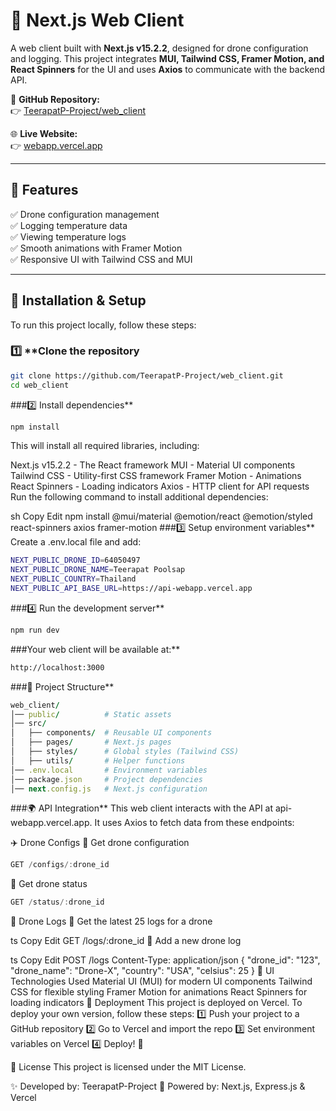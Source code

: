# 🚀 Next.js Web Client

A web client built with **Next.js v15.2.2**, designed for drone configuration and logging. This project integrates **MUI, Tailwind CSS, Framer Motion, and React Spinners** for the UI and uses **Axios** to communicate with the backend API.

📌 **GitHub Repository:**  
👉 [TeerapatP-Project/web_client](https://github.com/TeerapatP-Project/web_client.git)  

🌐 **Live Website:**  
👉 [webapp.vercel.app](https://webapp.vercel.app)  

---

## 📌 **Features**
✅ Drone configuration management  
✅ Logging temperature data  
✅ Viewing temperature logs  
✅ Smooth animations with Framer Motion  
✅ Responsive UI with Tailwind CSS and MUI  

---

## 🔧 **Installation & Setup**

To run this project locally, follow these steps:

### 1️⃣ **Clone the repository
```sh
git clone https://github.com/TeerapatP-Project/web_client.git
cd web_client
```
###2️⃣ Install dependencies**
```sh
npm install
```
This will install all required libraries, including:

Next.js v15.2.2 - The React framework
MUI - Material UI components
Tailwind CSS - Utility-first CSS framework
Framer Motion - Animations
React Spinners - Loading indicators
Axios - HTTP client for API requests
Run the following command to install additional dependencies:

sh
Copy
Edit
npm install @mui/material @emotion/react @emotion/styled react-spinners axios framer-motion
###3️⃣ Setup environment variables**
Create a .env.local file and add:

```sh
NEXT_PUBLIC_DRONE_ID=64050497
NEXT_PUBLIC_DRONE_NAME=Teerapat Poolsap
NEXT_PUBLIC_COUNTRY=Thailand
NEXT_PUBLIC_API_BASE_URL=https://api-webapp.vercel.app
```
###4️⃣ Run the development server**
```sh
npm run dev
```
###Your web client will be available at:**
```sh
http://localhost:3000
```
###📜 Project Structure**
```ruby
web_client/
│── public/          # Static assets
│── src/
│   ├── components/  # Reusable UI components
│   ├── pages/       # Next.js pages
│   ├── styles/      # Global styles (Tailwind CSS)
│   ├── utils/       # Helper functions
│── .env.local       # Environment variables
│── package.json     # Project dependencies
│── next.config.js   # Next.js configuration
```
###🌍 API Integration**
This web client interacts with the API at api-webapp.vercel.app. It uses Axios to fetch data from these endpoints:

✈️ Drone Configs
📍 Get drone configuration
```ts
GET /configs/:drone_id
```
📍 Get drone status
```ts
GET /status/:drone_id
```
📜 Drone Logs
📍 Get the latest 25 logs for a drone

ts
Copy
Edit
GET /logs/:drone_id
📍 Add a new drone log

ts
Copy
Edit
POST /logs
Content-Type: application/json
{
  "drone_id": "123",
  "drone_name": "Drone-X",
  "country": "USA",
  "celsius": 25
}
🎨 UI Technologies Used
Material UI (MUI) for modern UI components
Tailwind CSS for flexible styling
Framer Motion for animations
React Spinners for loading indicators
🚀 Deployment
This project is deployed on Vercel. To deploy your own version, follow these steps: 1️⃣ Push your project to a GitHub repository
2️⃣ Go to Vercel and import the repo
3️⃣ Set environment variables on Vercel
4️⃣ Deploy! 🎉

📄 License
This project is licensed under the MIT License.

✨ Developed by: TeerapatP-Project
🚀 Powered by: Next.js, Express.js & Vercel


